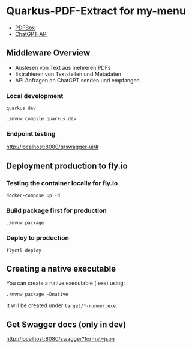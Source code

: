 # Quarkus-PDF-Extract for my-menu

- [PDFBox](https://pdfbox.apache.org/)
- [ChatGPT-API](https://chat.openai.com/)

## Middleware Overview

- Auslesen von Text aus mehreren PDFs
- Extrahieren von Textstellen und Metadaten
- API Anfragen an ChatGPT senden und empfangen

### Local development

```shell
quarkus dev
```

```shell
./mvnw compile quarkus:dev
```

### Endpoint testing

<http://localhost:8080/q/swagger-ui/#>

## Deployment production to fly.io

### Testing the container locally for fly.io

```shell
docker-compose up -d
```

### Build package first for production

```shell
./mvnw package
```

### Deploy to production

```shell
flyctl deploy
```

## Creating a native executable

You can create a native executable (.exe) using:

```shell script
./mvnw package -Dnative
```

It will be created under `target/*-runner.exe`.

## Get Swagger docs (only in dev)

<http://localhost:8080/swagger?format=json>
